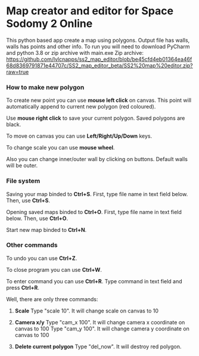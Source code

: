 # Map creator and editor for Space Sodomy 2 Online
This python based app create a map using polygons. Output file has walls, walls has points and other info.
To run you will need to download PyCharm and python 3.8 or zip archive with main.exe
Zip archive: https://github.com/lvlcnapps/ss2_map_editor/blob/be45cfd4eb01364ea46f68d8369791871e44707c/SS2_map_editor_beta/SS2%20map%20editor.zip?raw=true

### How to make new polygon
To create new point you can use **mouse left click** on canvas. This point will automatically append to current new polygon (red coloured).

Use **mouse right click** to save your current polygon. Saved polygons are black.

To move on canvas you can use **Left/Right/Up/Down** keys.

To change scale you can use **mouse wheel**.

Also you can change inner/outer wall by clicking on buttons. Default walls will be outer.

### File system
Saving your map binded to **Ctrl+S**.
First, type file name in text field below. Then, use  **Ctrl+S**.

Opening saved maps binded to  **Ctrl+O**.
First, type file name in text field below. Then, use  **Ctrl+O**.

Start new map binded to  **Ctrl+N**.

### Other commands
To undo you can use **Ctrl+Z**.

To close program you can use **Ctrl+W**.

To enter command you can use **Ctrl+R**.
Type command in text field and press **Ctrl+R**.

Well, there are only three commands: 
1. **Scale**
Type "scale 10". It will change scale on canvas to 10

2. **Camera x/y**
Type "cam_x 100". It will change camera x coordinate on canvas to 100
Type "cam_y 100". It will change camera y coordinate on canvas to 100

3. **Delete current polygon**
Type "del_now". It will destroy red polygon. 
